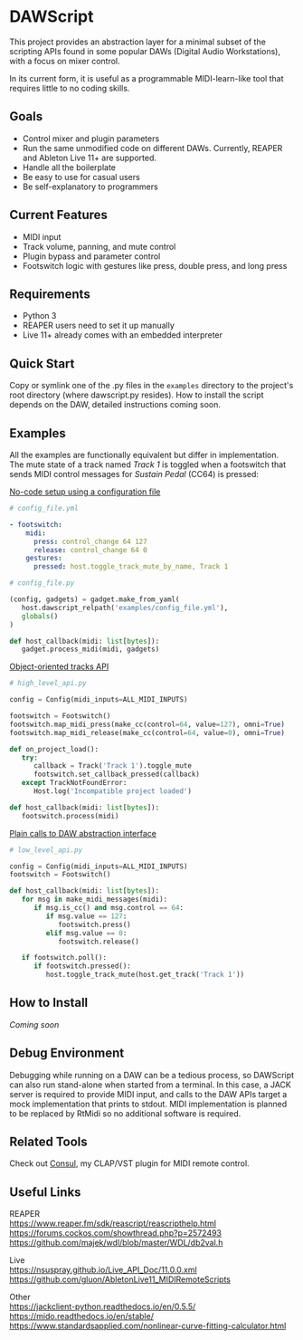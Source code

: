 DAWScript
=========
This project provides an abstraction layer for a minimal subset of the scripting
APIs found in some popular DAWs (Digital Audio Workstations), with a focus on
mixer control.

In its current form, it is useful as a programmable MIDI-learn-like tool that
requires little to no coding skills.

Goals
-----
- Control mixer and plugin parameters
- Run the same unmodified code on different DAWs. Currently, REAPER and Ableton
Live 11+ are supported.
- Handle all the boilerplate
- Be easy to use for casual users
- Be self-explanatory to programmers

Current Features
----------------
- MIDI input
- Track volume, panning, and mute control
- Plugin bypass and parameter control
- Footswitch logic with gestures like press, double press, and long press

Requirements
------------
- Python 3
- REAPER users need to set it up manually
- Live 11+ already comes with an embedded interpreter

Quick Start
-----------
Copy or symlink one of the .py files in the `examples` directory to the
project's root directory (where dawscript.py resides). How to install the script
depends on the DAW, detailed instructions coming soon.

Examples
--------
All the examples are functionally equivalent but differ in implementation. The
mute state of a track named *Track 1* is toggled when a footswitch that sends
MIDI control messages for *Sustain Pedal* (CC64) is pressed:

[No-code setup using a configuration file](https://github.com/lucianoiam/dawscript/blob/master/examples/config_file.yml)
```yaml
# config_file.yml

- footswitch:
    midi:
      press: control_change 64 127
      release: control_change 64 0
    gestures:
      pressed: host.toggle_track_mute_by_name, Track 1
```
```python
# config_file.py

(config, gadgets) = gadget.make_from_yaml(
   host.dawscript_relpath('examples/config_file.yml'),
   globals()
)

def host_callback(midi: list[bytes]):
   gadget.process_midi(midi, gadgets)
```

[Object-oriented tracks API](https://github.com/lucianoiam/dawscript/blob/master/examples/high_level_api.py)
```python
# high_level_api.py

config = Config(midi_inputs=ALL_MIDI_INPUTS)

footswitch = Footswitch()
footswitch.map_midi_press(make_cc(control=64, value=127), omni=True)
footswitch.map_midi_release(make_cc(control=64, value=0), omni=True)

def on_project_load():
   try:
      callback = Track('Track 1').toggle_mute
      footswitch.set_callback_pressed(callback)
   except TrackNotFoundError:
      Host.log('Incompatible project loaded')

def host_callback(midi: list[bytes]):
   footswitch.process(midi)
```

[Plain calls to DAW abstraction interface](https://github.com/lucianoiam/dawscript/blob/master/examples/low_level_api.py)
```python
# low_level_api.py

config = Config(midi_inputs=ALL_MIDI_INPUTS)
footswitch = Footswitch()

def host_callback(midi: list[bytes]):
   for msg in make_midi_messages(midi):
      if msg.is_cc() and msg.control == 64:
         if msg.value == 127:
            footswitch.press()
         elif msg.value == 0:
            footswitch.release()

   if footswitch.poll():
      if footswitch.pressed():
         host.toggle_track_mute(host.get_track('Track 1'))
```

How to Install
--------------
*Coming soon*

Debug Environment
-----------------
Debugging while running on a DAW can be a tedious process, so DAWScript can also
run stand-alone when started from a terminal. In this case, a JACK server is
required to provide MIDI input, and calls to the DAW APIs target a mock
implementation that prints to stdout. MIDI implementation is planned to be
replaced by RtMidi so no additional software is required.

Related Tools
-------------
Check out [Consul](https://github.com/lucianoiam/consul), my CLAP/VST plugin
for MIDI remote control.

Useful Links
------------
REAPER \
https://www.reaper.fm/sdk/reascript/reascripthelp.html \
https://forums.cockos.com/showthread.php?p=2572493 \
https://github.com/majek/wdl/blob/master/WDL/db2val.h

Live \
https://nsuspray.github.io/Live_API_Doc/11.0.0.xml \
https://github.com/gluon/AbletonLive11_MIDIRemoteScripts

Other \
https://jackclient-python.readthedocs.io/en/0.5.5/ \
https://mido.readthedocs.io/en/stable/ \
https://www.standardsapplied.com/nonlinear-curve-fitting-calculator.html

